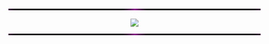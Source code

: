 <img src="68747470733a2f2f70726f626f742e6d656469612f394575424971676170492e676966.gif" alt="hay" width="800" height="3"><div align="center">
<img id="flux10n" src="https://github-stats-alpha.vercel.app/api/?username=flux10n&cc=000&tc=0000ff&ic=0000ff&bc=0000ff"/>
<img src="68747470733a2f2f70726f626f742e6d656469612f394575424971676170492e676966.gif" alt="hay" width="800" height="3"><div align="center">

